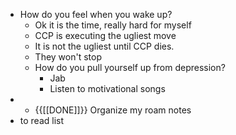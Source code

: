 - How do you feel when you wake up?
    - Ok it is the time, really hard for myself
    - CCP is executing the ugliest move
    - It is not the ugliest until CCP dies.
    - They won't stop
    - How do you pull yourself up from depression?
        - Jab
        - Listen to motivational songs
- 
    - {{[[DONE]]}} Organize my roam notes
- to read list
